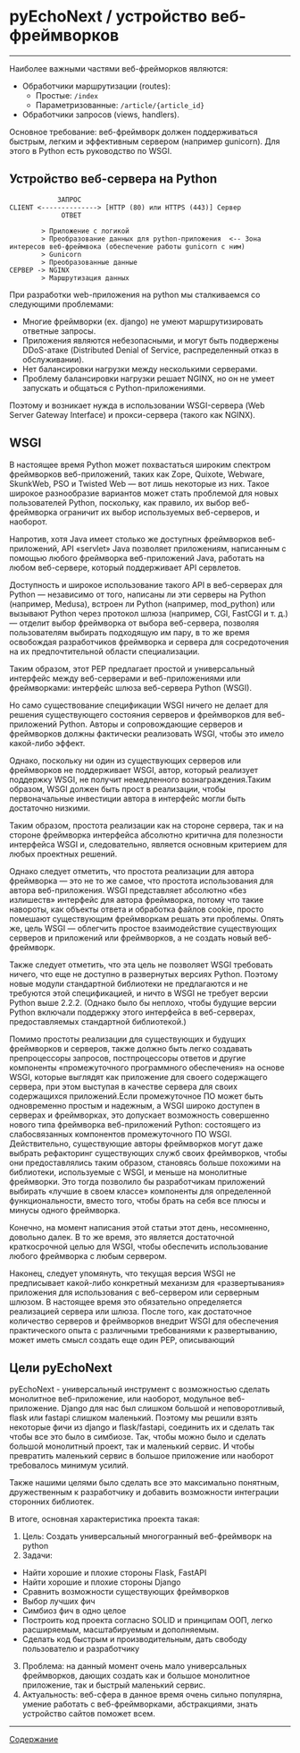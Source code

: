 # pyEchoNext / устройство веб-фреймворков

---

Наиболее важными частями веб-фрейморков являются:

 + Обработчики маршрутизации (routes):
   - Простые: `/index`
   - Параметризованные: `/article/{article_id}`
 + Обработчики запросов (views, handlers).

Основное требование: веб-фреймворк должен поддерживаться быстрым, легким и эффективным сервером (например gunicorn). Для этого в Python есть руководство по WSGI.

## Устройство веб-сервера на Python

```
            ЗАПРОС
CLIENT <--------------> [HTTP (80) или HTTPS (443)] Сервер
             ОТВЕТ
   
        > Приложение с логикой
        > Преобразование данных для python-приложения  <-- Зона интересов веб-фреймвока (обеспечение работы gunicorn с ним)
        > Gunicorn
        > Преобразованные данные
СЕРВЕР -> NGINX
        > Маршрутизация данных
```

При разработки web-приложения на python мы сталкиваемся со следующими проблемами:

 + Многие фреймворки (ex. django) не умеют маршрутизировать ответные запросы.
 + Приложения являются небезопасными, и могут быть подвержены DDoS-атаке (Distributed Denial of Service, распределенный отказ в обслуживании).
 + Нет балансировки нагрузки между несколькими серверами.
 + Проблему балансировки нагрузки решает NGINX, но он не умеет запускать и общаться с Python-приложениями.

Поэтому и возникает нужда в использовании WSGI-сервера (Web Server Gateway Interface) и прокси-сервера (такого как NGINX).

## WSGI
В настоящее время Python может похвастаться широким спектром фреймворков веб-приложений, таких как Zope, Quixote, Webware, SkunkWeb, PSO и Twisted Web — вот лишь некоторые из них. Такое широкое разнообразие вариантов может стать проблемой для новых пользователей Python, поскольку, как правило, их выбор веб-фреймворка ограничит их выбор используемых веб-серверов, и наоборот.

Напротив, хотя Java имеет столько же доступных фреймворков веб-приложений, API «servlet» Java позволяет приложениям, написанным с помощью любого фреймворка веб-приложений Java, работать на любом веб-сервере, который поддерживает API сервлетов.

Доступность и широкое использование такого API в веб-серверах для Python — независимо от того, написаны ли эти серверы на Python (например, Medusa), встроен ли Python (например, mod_python) или вызывают Python через протокол шлюза (например, CGI, FastCGI и т. д.) — отделит выбор фреймворка от выбора веб-сервера, позволяя пользователям выбирать подходящую им пару, в то же время освобождая разработчиков фреймворка и сервера для сосредоточения на их предпочтительной области специализации.

Таким образом, этот PEP предлагает простой и универсальный интерфейс между веб-серверами и веб-приложениями или фреймворками: интерфейс шлюза веб-сервера Python (WSGI).

Но само существование спецификации WSGI ничего не делает для решения существующего состояния серверов и фреймворков для веб-приложений Python. Авторы и сопровождающие серверов и фреймворков должны фактически реализовать WSGI, чтобы это имело какой-либо эффект.

Однако, поскольку ни один из существующих серверов или фреймворков не поддерживает WSGI, автор, который реализует поддержку WSGI, не получит немедленного вознаграждения.Таким образом, WSGI должен быть прост в реализации, чтобы первоначальные инвестиции автора в интерфейс могли быть достаточно низкими.

Таким образом, простота реализации как на стороне сервера, так и на стороне фреймворка интерфейса абсолютно критична для полезности интерфейса WSGI и, следовательно, является основным критерием для любых проектных решений.

Однако следует отметить, что простота реализации для автора фреймворка — это не то же самое, что простота использования для автора веб-приложения. WSGI представляет абсолютно «без излишеств» интерфейс для автора фреймворка, потому что такие навороты, как объекты ответа и обработка файлов cookie, просто помешают существующим фреймворкам решать эти проблемы. Опять же, цель WSGI — облегчить простое взаимодействие существующих серверов и приложений или фреймворков, а не создать новый веб-фреймворк.

Также следует отметить, что эта цель не позволяет WSGI требовать ничего, что еще не доступно в развернутых версиях Python. Поэтому новые модули стандартной библиотеки не предлагаются и не требуются этой спецификацией, и ничто в WSGI не требует версии Python выше 2.2.2. (Однако было бы неплохо, чтобы будущие версии Python включали поддержку этого интерфейса в веб-серверах, предоставляемых стандартной библиотекой.)

Помимо простоты реализации для существующих и будущих фреймворков и серверов, также должно быть легко создавать препроцессоры запросов, постпроцессоры ответов и другие компоненты «промежуточного программного обеспечения» на основе WSGI, которые выглядят как приложение для своего содержащего сервера, при этом выступая в качестве сервера для своих содержащихся приложений.Если промежуточное ПО может быть одновременно простым и надежным, а WSGI широко доступен в серверах и фреймворках, это допускает возможность совершенно нового типа фреймворка веб-приложений Python: состоящего из слабосвязанных компонентов промежуточного ПО WSGI. Действительно, существующие авторы фреймворков могут даже выбрать рефакторинг существующих служб своих фреймворков, чтобы они предоставлялись таким образом, становясь больше похожими на библиотеки, используемые с WSGI, и меньше на монолитные фреймворки. Это тогда позволило бы разработчикам приложений выбирать «лучшие в своем классе» компоненты для определенной функциональности, вместо того, чтобы брать на себя все плюсы и минусы одного фреймворка.

Конечно, на момент написания этой статьи этот день, несомненно, довольно далек. В то же время, это является достаточной краткосрочной целью для WSGI, чтобы обеспечить использование любого фреймворка с любым сервером.

Наконец, следует упомянуть, что текущая версия WSGI не предписывает какой-либо конкретный механизм для «развертывания» приложения для использования с веб-сервером или серверным шлюзом. В настоящее время это обязательно определяется реализацией сервера или шлюза. После того, как достаточное количество серверов и фреймворков внедрит WSGI для обеспечения практического опыта с различными требованиями к развертыванию, может иметь смысл создать еще один PEP, описывающий

## Цели pyEchoNext
pyEchoNext - универсальный инструмент с возможностью сделать монолитное веб-приложение, или наоборот, модульное веб-приложение. Django для нас был слишком большой и неповоротливый, flask или fastapi слишком маленький. Поэтому мы решили взять некоторые фичи из django и flask/fastapi, соединить их и сделать так чтобы все это было в симбиозе. Так, чтобы можно было и сделать большой монолитный проект, так и маленький сервис. И чтобы превратить маленький сервис в большое приложение или наоборот требовалось минимум усилий.

Также нашими целями было сделать все это максимально понятным, дружественным к разработчику и добавить возможности интеграции сторонних библиотек.

В итоге, основная характеристика проекта такая:

1. Цель: Создать универсальный многогранный веб-фреймворк на python
2. Задачи:
 + Найти хорошие и плохие стороны Flask, FastAPI
 + Найти хорошие и плохие стороны Django
 + Сравнить возможности существующих фреймворков
 + Выбор лучших фич
 + Симбиоз фич в одно целое
 + Построить код проекта согласно SOLID и принципам ООП, легко расширяемым, масштабируемым и дополняемым.
 + Сделать код быстрым и производительным, дать свободу пользователю и разработчику
3. Проблема: на данный момент очень мало универсальных фреймворков, дающих создать как и большое монолитное приложение, так и быстрый маленький сервис.
4. Актуальность: веб-сфера в данное время очень сильно популярна, умение работать с веб-фреймворками, абстракциями, знать устройство сайтов поможет всем.

---

[Содержание](./index.md)
